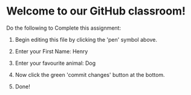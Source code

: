 # Welcome to our GitHub classroom!

Do the following to Complete this assignment:

1. Begin editing this file by clicking the 'pen' symbol above.

2. Enter your First Name: Henry

3. Enter your favourite animal: Dog

4. Now click the green 'commit changes' button at the bottom.

5. Done!
